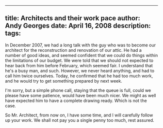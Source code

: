 -----
title:  Architects and their work pace
author: Andy Georges
date: April 16, 2008
description: 
tags: 
-----







In December 2007, we had a long talk with the guy who was to become our
architect for the reconstruction and renovation of our attic. He had a
number of good ideas, and seemed confident that we could do things
within the limitations of our budget. We were told that we should not
expected to hear back from him before February, which seemed fair. I
understand that he's a busy man, and such. However, we never heard
anything, and had to call him twice ourselves. Today, he confirmed that
he had too much work, and he would try to get something prepared by next
week.


I'm sorry, but a simple phone call, staying that the queue is full,
could we please have some patience, would have been much nicer. We might
as well have expected him to have a complete drawing ready. Which is not
the case.


So Mr. Architect, from now on, I have some time, and I will carefully
follow up your work. We shall not pay you a single penny too much, rest
assured.




